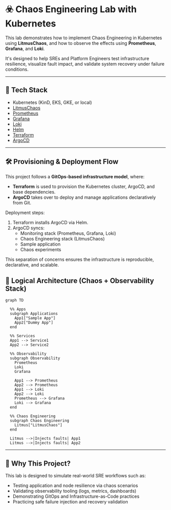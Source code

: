 # ☣️ Chaos Engineering Lab with Kubernetes

This lab demonstrates how to implement Chaos Engineering in Kubernetes using **LitmusChaos**, and how to observe the effects using **Prometheus**, **Grafana**, and **Loki**.

It's designed to help SREs and Platform Engineers test infrastructure resilience, visualize fault impact, and validate system recovery under failure conditions.

---

## 🔧 Tech Stack

- Kubernetes (KinD, EKS, GKE, or local)
- [LitmusChaos](https://litmuschaos.io)
- [Prometheus](https://prometheus.io)
- [Grafana](https://grafana.com)
- [Loki](https://grafana.com/oss/loki/)
- [Helm](https://helm.sh)
- [Terraform](https://terraform.io)
- [ArgoCD](https://argoproj.github.io/cd)

---

## 🛠️ Provisioning & Deployment Flow

This project follows a **GitOps-based infrastructure model**, where:

- **Terraform** is used to provision the Kubernetes cluster, ArgoCD, and base dependencies.
- **ArgoCD** takes over to deploy and manage applications declaratively from Git.

Deployment steps:

1. Terraform installs ArgoCD via Helm.
2. ArgoCD syncs:
   - Monitoring stack (Prometheus, Grafana, Loki)
   - Chaos Engineering stack (LitmusChaos)
   - Sample application
   - Chaos experiments

This separation of concerns ensures the infrastructure is reproducible, declarative, and scalable.

## 🧱 Logical Architecture (Chaos + Observability Stack)

```mermaid
graph TD

  %% Apps
  subgraph Applications
    App1["Sample App"]
    App2["Dummy App"]
  end

  %% Services
  App1 --> Service1
  App2 --> Service2

  %% Observability
  subgraph Observability
    Prometheus
    Loki
    Grafana

    App1 --> Prometheus
    App2 --> Prometheus
    App1 --> Loki
    App2 --> Loki
    Prometheus --> Grafana
    Loki --> Grafana
  end

  %% Chaos Engineering
  subgraph Chaos Engineering
    Litmus["LitmusChaos"]
  end

  Litmus -->|Injects faults| App1
  Litmus -->|Injects faults| App2
```

---

## 🎯 Why This Project?

This lab is designed to simulate real-world SRE workflows such as:

- Testing application and node resilience via chaos scenarios
- Validating observability tooling (logs, metrics, dashboards)
- Demonstrating GitOps and Infrastructure-as-Code practices
- Practicing safe failure injection and recovery validation
